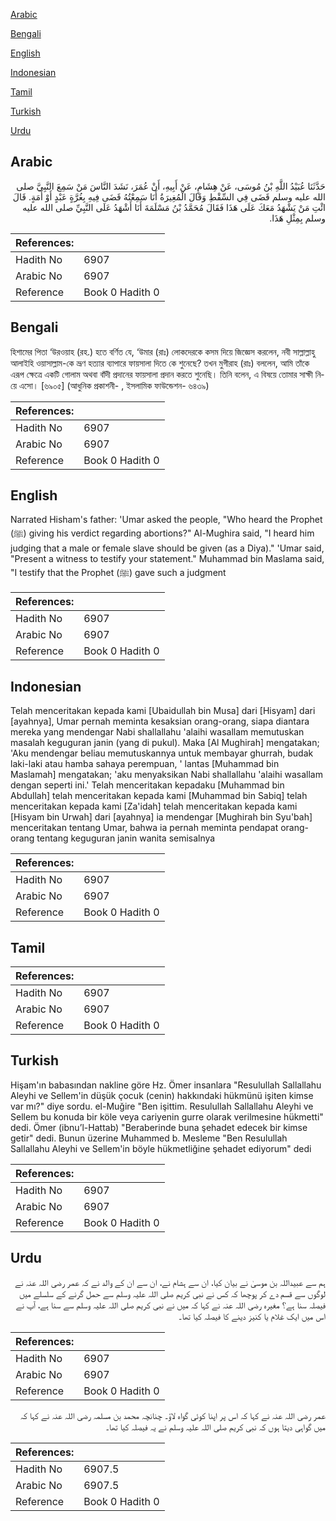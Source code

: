 [Arabic](#arabic)

[Bengali](#bengali)

[English](#english)

[Indonesian](#indonesian)

[Tamil](#tamil)

[Turkish](#turkish)

[Urdu](#urdu)

## Arabic


<div dir="rtl" lang="ar" style={{fontSize:'larger',backgroundColor:'#f8f9fa',padding:20}}>
حَدَّثَنَا عُبَيْدُ اللَّهِ بْنُ مُوسَى، عَنْ هِشَامٍ، عَنْ أَبِيهِ، أَنْ عُمَرَ، نَشَدَ النَّاسَ مَنْ سَمِعَ النَّبِيَّ صلى الله عليه وسلم قَضَى فِي السِّقْطِ وَقَالَ الْمُغِيرَةُ أَنَا سَمِعْتُهُ قَضَى فِيهِ بِغُرَّةٍ عَبْدٍ أَوْ أَمَةٍ‏.‏ قَالَ ائْتِ مَنْ يَشْهَدُ مَعَكَ عَلَى هَذَا فَقَالَ مُحَمَّدُ بْنُ مَسْلَمَةَ أَنَا أَشْهَدُ عَلَى النَّبِيِّ صلى الله عليه وسلم بِمِثْلِ هَذَا‏.‏
</div>
<div style={{backgroundColor:'#f8f9fa',padding:20, marginBottom: 10}}><table> <thead> <tr> <th>References:</th> <th></th> </tr> </thead> <tbody><tr><td>Hadith No</td><td>6907</td></tr><tr><td>Arabic No</td><td>6907</td></tr><tr><td>Reference</td><td>Book 0 Hadith 0</td></tr></tbody></table></div>

## Bengali


<div dir="ltr" lang="bn" style={{fontSize:'larger',backgroundColor:'#f8f9fa',padding:20}}>
হিশামের পিতা ‘উরওয়াহ (রহ.) হতে বর্ণিত যে, ‘উমার (রাঃ) লোকদেরকে কসম দিয়ে জিজ্ঞেস করলেন, নবী সাল্লাল্লাহু আলাইহি ওয়াসাল্লাম-কে ভ্রূণ হত্যার ব্যাপারে ফায়সালা দিতে কে শুনেছে? তখন মুগীরাহ (রাঃ) বললেন, আমি তাঁকে এরূপ ক্ষেত্রে একটি গোলাম অথবা বাঁদী প্রদানের ফায়সালা প্রদান করতে শুনেছি। তিনি বলেন, এ বিষয়ে তোমার সাক্ষী নিয়ে এসো। [৬৯০৫] (আধুনিক প্রকাশনী- , ইসলামিক ফাউন্ডেশন- ৬৪৩৯)
</div>
<div style={{backgroundColor:'#f8f9fa',padding:20, marginBottom: 10}}><table> <thead> <tr> <th>References:</th> <th></th> </tr> </thead> <tbody><tr><td>Hadith No</td><td>6907</td></tr><tr><td>Arabic No</td><td>6907</td></tr><tr><td>Reference</td><td>Book 0 Hadith 0</td></tr></tbody></table></div>

## English


<div dir="ltr" lang="en" style={{fontSize:'larger',backgroundColor:'#f8f9fa',padding:20}}>
Narrated Hisham's father: 'Umar asked the people, "Who heard the Prophet (ﷺ) giving his verdict regarding abortions?" Al-Mughira said, "I heard him judging that a male or female slave should be given (as a Diya)." 'Umar said, "Present a witness to testify your statement." Muhammad bin Maslama said, "I testify that the Prophet (ﷺ) gave such a judgment
</div>
<div style={{backgroundColor:'#f8f9fa',padding:20, marginBottom: 10}}><table> <thead> <tr> <th>References:</th> <th></th> </tr> </thead> <tbody><tr><td>Hadith No</td><td>6907</td></tr><tr><td>Arabic No</td><td>6907</td></tr><tr><td>Reference</td><td>Book 0 Hadith 0</td></tr></tbody></table></div>

## Indonesian


<div dir="ltr" lang="id" style={{fontSize:'larger',backgroundColor:'#f8f9fa',padding:20}}>
Telah menceritakan kepada kami [Ubaidullah bin Musa] dari [Hisyam] dari [ayahnya], Umar pernah meminta kesaksian orang-orang, siapa diantara mereka yang mendengar Nabi shallallahu 'alaihi wasallam memutuskan masalah keguguran janin (yang di pukul). Maka [Al Mughirah] mengatakan; 'Aku mendengar beliau memutuskannya untuk membayar ghurrah, budak laki-laki atau hamba sahaya perempuan, ' lantas [Muhammad bin Maslamah] mengatakan; 'aku menyaksikan Nabi shallallahu 'alaihi wasallam dengan seperti ini.' Telah menceritakan kepadaku [Muhammad bin Abdullah] telah menceritakan kepada kami [Muhammad bin Sabiq] telah menceritakan kepada kami [Za'idah] telah menceritakan kepada kami [Hisyam bin Urwah] dari [ayahnya] ia mendengar [Mughirah bin Syu'bah] menceritakan tentang Umar, bahwa ia pernah meminta pendapat orang-orang tentang keguguran janin wanita semisalnya
</div>
<div style={{backgroundColor:'#f8f9fa',padding:20, marginBottom: 10}}><table> <thead> <tr> <th>References:</th> <th></th> </tr> </thead> <tbody><tr><td>Hadith No</td><td>6907</td></tr><tr><td>Arabic No</td><td>6907</td></tr><tr><td>Reference</td><td>Book 0 Hadith 0</td></tr></tbody></table></div>

## Tamil


<div dir="ltr" lang="ta" style={{fontSize:'larger',backgroundColor:'#f8f9fa',padding:20}}>

</div>
<div style={{backgroundColor:'#f8f9fa',padding:20, marginBottom: 10}}><table> <thead> <tr> <th>References:</th> <th></th> </tr> </thead> <tbody><tr><td>Hadith No</td><td>6907</td></tr><tr><td>Arabic No</td><td>6907</td></tr><tr><td>Reference</td><td>Book 0 Hadith 0</td></tr></tbody></table></div>

## Turkish


<div dir="ltr" lang="tr" style={{fontSize:'larger',backgroundColor:'#f8f9fa',padding:20}}>
Hişam'ın babasından nakline göre Hz. Ömer insanlara "Resulullah Sallallahu Aleyhi ve Sellem'in düşük çocuk (cenin) hakkındaki hükmünü işiten kimse var mı?" diye sordu. el-Muğire "Ben işittim. Resulullah Sallallahu Aleyhi ve Sellem bu konuda bir köle veya cariyenin gurre olarak verilmesine hükmetti" dedi. Ömer (ibnu’l-Hattab) "Beraberinde buna şehadet edecek bir kimse getir" dedi. Bunun üzerine Muhammed b. Mesleme "Ben Resulullah Sallallahu Aleyhi ve Sellem'in böyle hükmetliğine şehadet ediyorum" dedi
</div>
<div style={{backgroundColor:'#f8f9fa',padding:20, marginBottom: 10}}><table> <thead> <tr> <th>References:</th> <th></th> </tr> </thead> <tbody><tr><td>Hadith No</td><td>6907</td></tr><tr><td>Arabic No</td><td>6907</td></tr><tr><td>Reference</td><td>Book 0 Hadith 0</td></tr></tbody></table></div>

## Urdu


<div dir="rtl" lang="ur" style={{fontSize:'larger',backgroundColor:'#f8f9fa',padding:20}}>
ہم سے عبیداللہ بن موسیٰ نے بیان کیا، ان سے ہشام نے، ان سے ان کے والد نے کہ عمر رضی اللہ عنہ نے لوگوں سے قسم دے کر پوچھا کہ کس نے نبی کریم صلی اللہ علیہ وسلم سے حمل گرنے کے سلسلے میں فیصلہ سنا ہے؟ مغیرہ رضی اللہ عنہ نے کہا کہ میں نے نبی کریم صلی اللہ علیہ وسلم سے سنا ہے، آپ نے اس میں ایک غلام یا کنیز دینے کا فیصلہ کیا تھا۔
</div>
<div style={{backgroundColor:'#f8f9fa',padding:20, marginBottom: 10}}><table> <thead> <tr> <th>References:</th> <th></th> </tr> </thead> <tbody><tr><td>Hadith No</td><td>6907</td></tr><tr><td>Arabic No</td><td>6907</td></tr><tr><td>Reference</td><td>Book 0 Hadith 0</td></tr></tbody></table></div>


<div dir="rtl" lang="ur" style={{fontSize:'larger',backgroundColor:'#f8f9fa',padding:20}}>
عمر رضی اللہ عنہ نے کہا کہ اس پر اپنا کوئی گواہ لاؤ۔ چنانچہ محمد بن مسلمہ رضی اللہ عنہ نے کہا کہ میں گواہی دیتا ہوں کہ نبی کریم صلی اللہ علیہ وسلم نے یہ فیصلہ کیا تھا۔
</div>
<div style={{backgroundColor:'#f8f9fa',padding:20, marginBottom: 10}}><table> <thead> <tr> <th>References:</th> <th></th> </tr> </thead> <tbody><tr><td>Hadith No</td><td>6907.5</td></tr><tr><td>Arabic No</td><td>6907.5</td></tr><tr><td>Reference</td><td>Book 0 Hadith 0</td></tr></tbody></table></div>